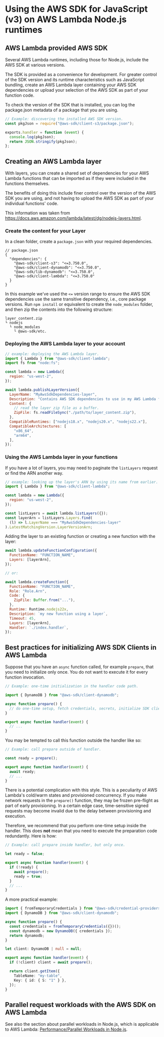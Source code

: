 # Using the AWS SDK for JavaScript (v3) on AWS Lambda Node.js runtimes

## AWS Lambda provided AWS SDK

Several AWS Lambda runtimes, including those for Node.js, include the AWS SDK at various versions.

The SDK is provided as a convenience for development. For greater control of the SDK version and its runtime characteristics such as
JavaScript bundling, create an AWS Lambda layer containing your AWS SDK dependencies or
upload your selection of the AWS SDK as part of your function code.

To check the version of the SDK that is installed, you can log the package.json metadata of a package that you are using.

```js
// Example: discovering the installed AWS SDK version.
const pkgJson = require("@aws-sdk/client-s3/package.json");

exports.handler = function (event) {
  console.log(pkgJson);
  return JSON.stringify(pkgJson);
};
```

## Creating an AWS Lambda layer

With layers, you can create a shared set of dependencies for your AWS Lambda functions that can be imported
as if they were included in the functions themselves. 

The benefits of doing this include finer control over the version of the AWS SDK you are using, and not
having to upload the AWS SDK as part of your individual functions' code.

This information was taken from https://docs.aws.amazon.com/lambda/latest/dg/nodejs-layers.html.

### Create the content for your Layer

In a clean folder, create a `package.json` with your required dependencies.

```json5
// package.json
{
  "dependencies": {
    "@aws-sdk/client-s3": "<=3.750.0",
    "@aws-sdk/client-dynamodb": "<=3.750.0",
    "@aws-sdk/lib-dynamodb": "<=3.750.0",
    "@aws-sdk/client-lambda": "<=3.750.0"
  }
}
```

In this example we've used the `<=` version range to ensure the AWS SDK dependencies use the same transitive dependency, 
i.e., core package versions. Run `npm install` or equivalent to create the `node_modules` folder, and then zip the contents
into the following structure:

```
layer_content.zip
└ nodejs
  └ node_modules
    └ @aws-sdk/etc.
```

### Deploying the AWS Lambda layer to your account

```js
// example: deploying the AWS Lambda layer.
import { Lambda } from "@aws-sdk/client-lambda";
import fs from "node:fs";

const lambda = new Lambda({
  region: "us-west-2",
});

await lambda.publishLayerVersion({
  LayerName: "MyAwsSdkDependencies-layer",
  Description: "Contains AWS SDK dependencies to use in my AWS Lambda functions",
  Content: {
    // read the layer zip file as a buffer.
    ZipFile: fs.readFileSync("./path/to/layer_content.zip"),
  },
  CompatibleRuntimes: ["nodejs18.x", "nodejs20.x", "nodejs22.x"],
  CompatibleArchitectures: [
    "x86_64",
    "arm64",
  ],
});
```

### Using the AWS Lambda layer in your functions

If you have a lot of layers, you may need to paginate the `listLayers` request or
find the ARN another way.

```js
// example: looking up the layer's ARN by using its name from earlier.
import { Lambda } from "@aws-sdk/client-lambda";

const lambda = new Lambda({
  region: "us-west-2",
});

const listLayers = await lambda.listLayers({});
const layerArn = listLayers.Layers.find(
  (l) => l.LayerName === "MyAwsSdkDependencies-layer"
).LatestMatchingVersion.LayerVersionArn;
```

Adding the layer to an existing function or creating a new function with the layer:

```js
await lambda.updateFunctionConfiguration({
  FunctionName: "FUNCTION_NAME",
  Layers: [layerArn],
});

// or:

await lambda.createFunction({
  FunctionName: "FUNCTION_NAME",
  Role: "Role.Arn",
  Code: {
    ZipFile: Buffer.from("..."),
  },
  Runtime: Runtime.nodejs22x,
  Description: `my new function using a layer`,
  Timeout: 45,
  Layers: [layerArn],
  Handler: `./index.handler`,
});
```

## Best practices for initializing AWS SDK Clients in AWS Lambda

Suppose that you have an `async` function called, for example `prepare`, that you need to initialize only once.
You do not want to execute it for every function invocation.

```js
// Example: one-time initialization in the handler code path.

import { DynamoDB } from "@aws-sdk/client-dynamodb";

async function prepare() {
  // do one-time setup, fetch credentials, secrets, initialize SDK clients, etc.
}

export async function handler(event) {
  // ...
}
```

You may be tempted to call this function outside the handler like so:

```js
// Example: call prepare outside of handler.

const ready = prepare();

export async function handler(event) {
  await ready;
  // ...
}
```

There is a potential complication with this style. This is a peculiarity of AWS Lambda's cold/warm states and provisioned concurrency.
If you make network requests in the `prepare()` function, they may be frozen pre-flight as part of early provisioning. In a certain
edge case, time-sensitive signed requests may become invalid due to the delay between provisioning and execution.

Therefore, we recommend that you perform one-time setup inside the handler. This does **not** mean that you need
to execute the preparation code redundantly. Here is how:

```js
// Example: call prepare inside handler, but only once.

let ready = false;

export async function handler(event) {
  if (!ready) {
    await prepare();
    ready = true;
  }
  // ...
}
```

A more practical example:

```ts
import { fromTemporaryCredentials } from "@aws-sdk/credential-providers";
import { DynamoDB } from "@aws-sdk/client-dynamodb";

async function prepare() {
  const credentials = fromTemporaryCredentials({})();
  const dynamodb = new DynamoDB({ credentials });
  return dynamodb;
}

let client: DynamoDB | null = null;

export async function handler(event) {
  if (!client) client = await prepare();

  return client.getItem({
    TableName: "my-table",
    Key: { id: { S: "1" } },
  });
}
```

## Parallel request workloads with the AWS SDK on AWS Lambda

See also the section about parallel workloads in Node.js, which is
applicable to AWS Lambda:
[Performance/Parallel Workloads in Node.js](./performance//parallel-workloads-node-js.md).
